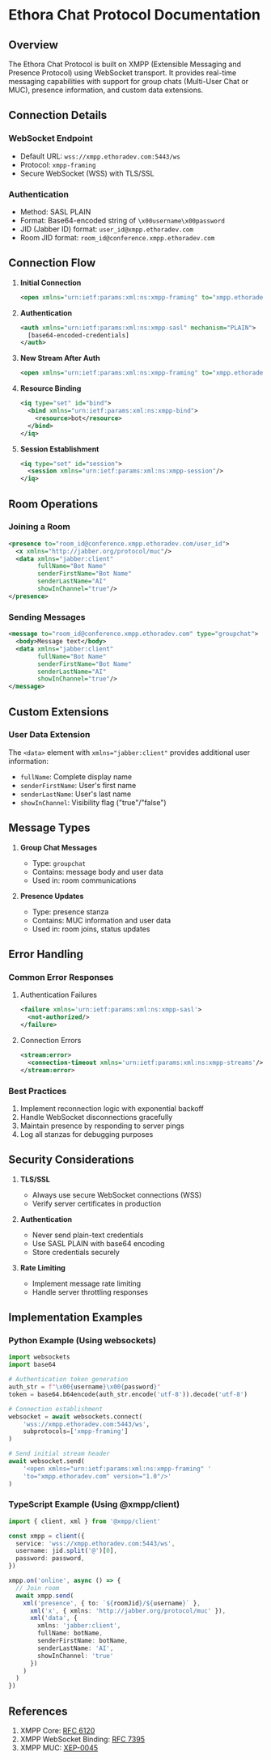 # Ethora Chat Protocol Documentation

## Overview

The Ethora Chat Protocol is built on XMPP (Extensible Messaging and Presence Protocol) using WebSocket transport. It provides real-time messaging capabilities with support for group chats (Multi-User Chat or MUC), presence information, and custom data extensions.

## Connection Details

### WebSocket Endpoint
- Default URL: `wss://xmpp.ethoradev.com:5443/ws`
- Protocol: `xmpp-framing`
- Secure WebSocket (WSS) with TLS/SSL

### Authentication
- Method: SASL PLAIN
- Format: Base64-encoded string of `\x00username\x00password`
- JID (Jabber ID) format: `user_id@xmpp.ethoradev.com`
- Room JID format: `room_id@conference.xmpp.ethoradev.com`

## Connection Flow

1. **Initial Connection**
   ```xml
   <open xmlns="urn:ietf:params:xml:ns:xmpp-framing" to="xmpp.ethoradev.com" version="1.0"/>
   ```

2. **Authentication**
   ```xml
   <auth xmlns="urn:ietf:params:xml:ns:xmpp-sasl" mechanism="PLAIN">
     [base64-encoded-credentials]
   </auth>
   ```

3. **New Stream After Auth**
   ```xml
   <open xmlns="urn:ietf:params:xml:ns:xmpp-framing" to="xmpp.ethoradev.com" version="1.0"/>
   ```

4. **Resource Binding**
   ```xml
   <iq type="set" id="bind">
     <bind xmlns="urn:ietf:params:xml:ns:xmpp-bind">
       <resource>bot</resource>
     </bind>
   </iq>
   ```

5. **Session Establishment**
   ```xml
   <iq type="set" id="session">
     <session xmlns="urn:ietf:params:xml:ns:xmpp-session"/>
   </iq>
   ```

## Room Operations

### Joining a Room
```xml
<presence to="room_id@conference.xmpp.ethoradev.com/user_id">
  <x xmlns="http://jabber.org/protocol/muc"/>
  <data xmlns="jabber:client" 
        fullName="Bot Name" 
        senderFirstName="Bot Name" 
        senderLastName="AI" 
        showInChannel="true"/>
</presence>
```

### Sending Messages
```xml
<message to="room_id@conference.xmpp.ethoradev.com" type="groupchat">
  <body>Message text</body>
  <data xmlns="jabber:client" 
        fullName="Bot Name" 
        senderFirstName="Bot Name" 
        senderLastName="AI" 
        showInChannel="true"/>
</message>
```

## Custom Extensions

### User Data Extension
The `<data>` element with `xmlns="jabber:client"` provides additional user information:
- `fullName`: Complete display name
- `senderFirstName`: User's first name
- `senderLastName`: User's last name
- `showInChannel`: Visibility flag ("true"/"false")

## Message Types

1. **Group Chat Messages**
   - Type: `groupchat`
   - Contains: message body and user data
   - Used in: room communications

2. **Presence Updates**
   - Type: presence stanza
   - Contains: MUC information and user data
   - Used in: room joins, status updates

## Error Handling

### Common Error Responses
1. Authentication Failures
   ```xml
   <failure xmlns='urn:ietf:params:xml:ns:xmpp-sasl'>
     <not-authorized/>
   </failure>
   ```

2. Connection Errors
   ```xml
   <stream:error>
     <connection-timeout xmlns='urn:ietf:params:xml:ns:xmpp-streams'/>
   </stream:error>
   ```

### Best Practices
1. Implement reconnection logic with exponential backoff
2. Handle WebSocket disconnections gracefully
3. Maintain presence by responding to server pings
4. Log all stanzas for debugging purposes

## Security Considerations

1. **TLS/SSL**
   - Always use secure WebSocket connections (WSS)
   - Verify server certificates in production

2. **Authentication**
   - Never send plain-text credentials
   - Use SASL PLAIN with base64 encoding
   - Store credentials securely

3. **Rate Limiting**
   - Implement message rate limiting
   - Handle server throttling responses

## Implementation Examples

### Python Example (Using websockets)
```python
import websockets
import base64

# Authentication token generation
auth_str = f"\x00{username}\x00{password}"
token = base64.b64encode(auth_str.encode('utf-8')).decode('utf-8')

# Connection establishment
websocket = await websockets.connect(
    'wss://xmpp.ethoradev.com:5443/ws',
    subprotocols=['xmpp-framing']
)

# Send initial stream header
await websocket.send(
    '<open xmlns="urn:ietf:params:xml:ns:xmpp-framing" '
    'to="xmpp.ethoradev.com" version="1.0"/>'
)
```

### TypeScript Example (Using @xmpp/client)
```typescript
import { client, xml } from '@xmpp/client'

const xmpp = client({
  service: 'wss://xmpp.ethoradev.com:5443/ws',
  username: jid.split('@')[0],
  password: password,
})

xmpp.on('online', async () => {
  // Join room
  await xmpp.send(
    xml('presence', { to: `${roomJid}/${username}` },
      xml('x', { xmlns: 'http://jabber.org/protocol/muc' }),
      xml('data', { 
        xmlns: 'jabber:client',
        fullName: botName,
        senderFirstName: botName,
        senderLastName: 'AI',
        showInChannel: 'true'
      })
    )
  )
})
```

## References

1. XMPP Core: [RFC 6120](https://datatracker.ietf.org/doc/html/rfc6120)
2. XMPP WebSocket Binding: [RFC 7395](https://datatracker.ietf.org/doc/html/rfc7395)
3. XMPP MUC: [XEP-0045](https://xmpp.org/extensions/xep-0045.html) 